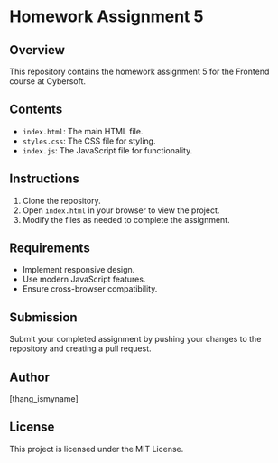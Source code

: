 # Homework Assignment 5

## Overview
This repository contains the homework assignment 5 for the Frontend course at Cybersoft.

## Contents
- `index.html`: The main HTML file.
- `styles.css`: The CSS file for styling.
- `index.js`: The JavaScript file for functionality.

## Instructions
1. Clone the repository.
2. Open `index.html` in your browser to view the project.
3. Modify the files as needed to complete the assignment.

## Requirements
- Implement responsive design.
- Use modern JavaScript features.
- Ensure cross-browser compatibility.

## Submission
Submit your completed assignment by pushing your changes to the repository and creating a pull request.

## Author
[thang_ismyname]

## License
This project is licensed under the MIT License.